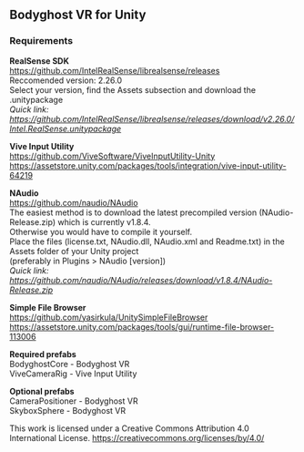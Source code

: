 ## Bodyghost VR for Unity
### Requirements

**RealSense SDK** <br>
https://github.com/IntelRealSense/librealsense/releases <br>
Reccomended version: 2.26.0 <br>
Select your version, find the Assets subsection and download the .unitypackage <br>
*Quick link: https://github.com/IntelRealSense/librealsense/releases/download/v2.26.0/Intel.RealSense.unitypackage* <br>

**Vive Input Utility** <br>
https://github.com/ViveSoftware/ViveInputUtility-Unity <br>
https://assetstore.unity.com/packages/tools/integration/vive-input-utility-64219 <br>

**NAudio** <br>
https://github.com/naudio/NAudio <br>
The easiest method is to download the latest precompiled version (NAudio-Release.zip) which is currently v1.8.4. <br>
Otherwise you would have to compile it yourself. <br>
Place the files (license.txt, NAudio.dll, NAudio.xml and Readme.txt) in the Assets folder of your Unity project <br> (preferably in Plugins > NAudio [version]) <br>
*Quick link: https://github.com/naudio/NAudio/releases/download/v1.8.4/NAudio-Release.zip* <br>

**Simple File Browser** <br>
https://github.com/yasirkula/UnitySimpleFileBrowser <br>
https://assetstore.unity.com/packages/tools/gui/runtime-file-browser-113006 <br>

**Required prefabs** <br>
BodyghostCore - Bodyghost VR <br>
ViveCameraRig - Vive Input Utility <br>

**Optional prefabs** <br>
CameraPositioner - Bodyghost VR <br>
SkyboxSphere - Bodyghost VR <br>

This work is licensed under a Creative Commons Attribution 4.0 International License. https://creativecommons.org/licenses/by/4.0/
